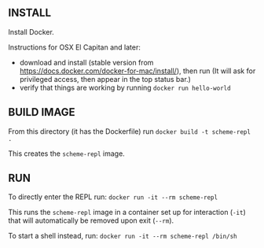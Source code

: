 ## INSTALL

Install Docker.

Instructions for OSX El Capitan and later:

* download and install (stable version from https://docs.docker.com/docker-for-mac/install/), then run (It will ask for privileged access, then appear in the top status bar.)
* verify that things are working by running `docker run hello-world`


## BUILD IMAGE

From this directory (it has the Dockerfile) run `docker build -t scheme-repl .`

This creates the `scheme-repl` image.


## RUN

To directly enter the REPL run: `docker run -it --rm scheme-repl`

This runs the `scheme-repl` image in a container set up for interaction (`-it`) that will automatically be removed upon exit (`--rm`).

To start a shell instead, run: `docker run -it --rm scheme-repl /bin/sh`
